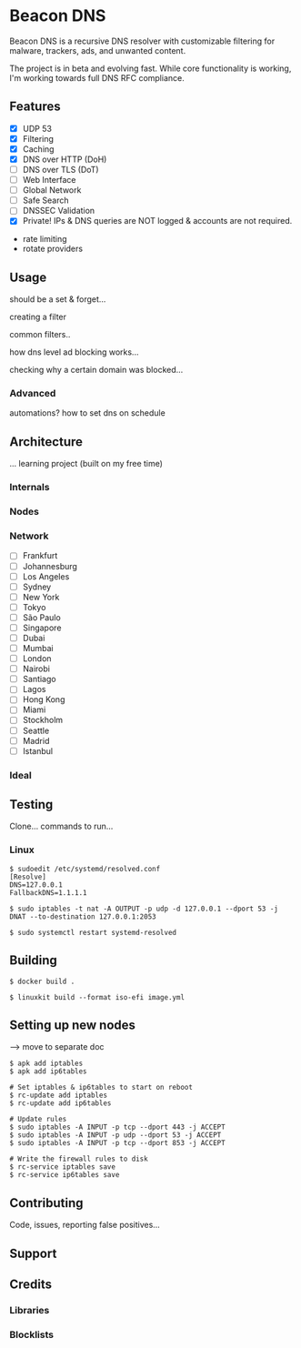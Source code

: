 # Beacon DNS

Beacon DNS is a recursive DNS resolver with customizable filtering for malware, trackers, ads, and unwanted content.

The project is in beta and evolving fast. While core functionality is working, I'm working towards full DNS RFC compliance.

## Features

- [x] UDP 53
- [x] Filtering
- [x] Caching
- [x] DNS over HTTP (DoH)
- [ ] DNS over TLS (DoT)
- [ ] Web Interface
- [ ] Global Network
- [ ] Safe Search
- [ ] DNSSEC Validation
- [x] Private! IPs & DNS queries are NOT logged & accounts are not required.

- rate limiting
- rotate providers

## Usage

should be a set & forget...

creating a filter

common filters..

how dns level ad blocking works...

checking why a certain domain was blocked...

### Advanced

automations? how to set dns on schedule

## Architecture

... learning project (built on my free time)

### Internals

### Nodes

### Network

- [ ] Frankfurt
- [ ] Johannesburg
- [ ] Los Angeles
- [ ] Sydney
- [ ] New York
- [ ] Tokyo
- [ ] São Paulo
- [ ] Singapore
- [ ] Dubai
- [ ] Mumbai
- [ ] London
- [ ] Nairobi
- [ ] Santiago
- [ ] Lagos
- [ ] Hong Kong
- [ ] Miami
- [ ] Stockholm
- [ ] Seattle
- [ ] Madrid
- [ ] Istanbul

### Ideal

## Testing

Clone... commands to run...

### Linux

```console
$ sudoedit /etc/systemd/resolved.conf
[Resolve]
DNS=127.0.0.1
FallbackDNS=1.1.1.1
```

```console
$ sudo iptables -t nat -A OUTPUT -p udp -d 127.0.0.1 --dport 53 -j DNAT --to-destination 127.0.0.1:2053
```

```console
$ sudo systemctl restart systemd-resolved
```

## Building

```console
$ docker build .
```

```console
$ linuxkit build --format iso-efi image.yml
```

## Setting up new nodes

--> move to separate doc

```console
$ apk add iptables
$ apk add ip6tables

# Set iptables & ip6tables to start on reboot
$ rc-update add iptables
$ rc-update add ip6tables

# Update rules
$ sudo iptables -A INPUT -p tcp --dport 443 -j ACCEPT
$ sudo iptables -A INPUT -p udp --dport 53 -j ACCEPT
$ sudo iptables -A INPUT -p tcp --dport 853 -j ACCEPT

# Write the firewall rules to disk
$ rc-service iptables save
$ rc-service ip6tables save
```

## Contributing

Code, issues, reporting false positives...

## Support

## Credits

### Libraries

### Blocklists
